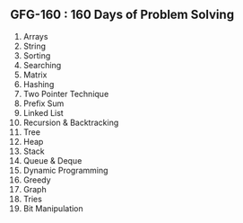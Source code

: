 ## GFG-160 : 160 Days of Problem Solving

1. Arrays
2. String
3. Sorting
4. Searching
5. Matrix
6. Hashing
7. Two Pointer Technique
8. Prefix Sum
9. Linked List
10. Recursion & Backtracking
11. Tree
12. Heap
13. Stack
14. Queue & Deque
15. Dynamic Programming
16. Greedy
17. Graph
18. Tries
19. Bit Manipulation
